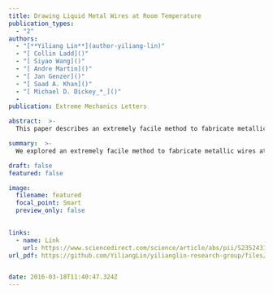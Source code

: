 ```yaml
---
title: Drawing Liquid Metal Wires at Room Temperature
publication_types:
  - "2"
authors:
  - "[**Yiliang Lin**](author-yiliang-lin)"
  - "[ Collin Ladd]()"
  - "[ Siyao Wang]()"
  - "[ Andre Martin]()"
  - "[ Jan Genzer]()"
  - "[ Saad A. Khan]()"
  - "[ Michael D. Dickey_*_]()"
  - 
publication: Extreme Mechanics Letters

abstract:  >-
  This paper describes an extremely facile method to fabricate metallic wires at room temperature. The wires form by stretching viscoelastic polymer substrates supporting a drop of gallium-based liquid metal. Stretching the polymer causes the metal to also elongate due to the adhesion between the two materials. The diameters of the resulting wires, which can be as small as 10 μm, decrease with increasing strain. This method is inspired by the process used for drawing optical fibers, which involves pulling a pre-form cylinder of molten glass until it thins to the size of a fiber. In contrast, the process here is done at room temperature and realized without the need for large forces. Moreover, geometries beyond simple wires are possible including parallel, core–shell, branched, and helix structures. The resulting wires can be elastic (stretchable), viscoelastic (soft), or plastic (stiff) depending on the chemistry and post-processing of the polymer. Wires can make electrical contacts by allowing the metal to sink through the viscoelastic polymer onto a substrate containing electrodes. In addition, removing the polymer substrate after elongation produces freestanding liquid metal wires stabilized by the surface oxide on the metal. Rheological studies show that polymers with a variety of properties can be utilized to form these wires including viscoelastic materials and gels. The ability to form metallic wires in a simple manner may find uses in soft and stretchable electronics, or enable new applications, such as ‘wires on demand’ for repairing electrical connections.

summary:  >-
  We explored an extremely facile method to fabricate metallic wires at room temperature.

draft: false
featured: false

image:
  filename: featured
  focal_point: Smart
  preview_only: false
  

links:
  - name: Link
    url: https://www.sciencedirect.com/science/article/abs/pii/S235243161630075X?via%3Dihub
url_pdf: https://github.com/YiliangLin/yilianglin-research-group/files/9945730/Drawing.liquid.metal.wires.at.room.temperature.pdf


date: 2016-03-18T11:40:47.324Z
---
```

